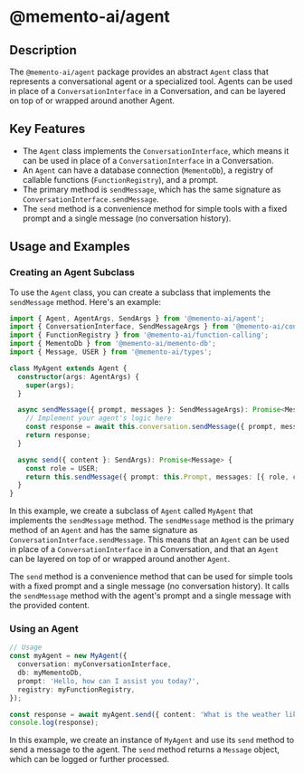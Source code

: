# @memento-ai/agent

## Description

The `@memento-ai/agent` package provides an abstract `Agent` class that represents a conversational agent or a specialized tool. Agents can be used in place of a `ConversationInterface` in a Conversation, and can be layered on top of or wrapped around another Agent.

## Key Features

- The `Agent` class implements the `ConversationInterface`, which means it can be used in place of a `ConversationInterface` in a Conversation.
- An `Agent` can have a database connection (`MementoDb`), a registry of callable functions (`FunctionRegistry`), and a prompt.
- The primary method is `sendMessage`, which has the same signature as `ConversationInterface.sendMessage`.
- The `send` method is a convenience method for simple tools with a fixed prompt and a single message (no conversation history).

## Usage and Examples

### Creating an Agent Subclass

To use the `Agent` class, you can create a subclass that implements the `sendMessage` method. Here's an example:

```typescript
import { Agent, AgentArgs, SendArgs } from '@memento-ai/agent';
import { ConversationInterface, SendMessageArgs } from '@memento-ai/conversation';
import { FunctionRegistry } from '@memento-ai/function-calling';
import { MementoDb } from '@memento-ai/memento-db';
import { Message, USER } from '@memento-ai/types';

class MyAgent extends Agent {
  constructor(args: AgentArgs) {
    super(args);
  }

  async sendMessage({ prompt, messages }: SendMessageArgs): Promise<Message> {
    // Implement your agent's logic here
    const response = await this.conversation.sendMessage({ prompt, messages });
    return response;
  }

  async send({ content }: SendArgs): Promise<Message> {
    const role = USER;
    return this.sendMessage({ prompt: this.Prompt, messages: [{ role, content }] });
  }
}
```

In this example, we create a subclass of `Agent` called `MyAgent` that implements the `sendMessage` method. The `sendMessage` method is the primary method of an `Agent` and has the same signature as `ConversationInterface.sendMessage`. This means that an `Agent` can be used in place of a `ConversationInterface` in a Conversation, and that an `Agent` can be layered on top of or wrapped around another `Agent`.

The `send` method is a convenience method that can be used for simple tools with a fixed prompt and a single message (no conversation history). It calls the `sendMessage` method with the agent's prompt and a single message with the provided content.

### Using an Agent

```typescript
// Usage
const myAgent = new MyAgent({
  conversation: myConversationInterface,
  db: myMementoDb,
  prompt: 'Hello, how can I assist you today?',
  registry: myFunctionRegistry,
});

const response = await myAgent.send({ content: 'What is the weather like today?' });
console.log(response);
```

In this example, we create an instance of `MyAgent` and use its `send` method to send a message to the agent. The `send` method returns a `Message` object, which can be logged or further processed.
